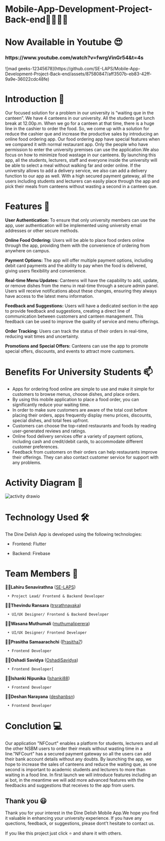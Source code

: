 # Mobile-App-Development-Project-Back-end🔰📲👩‍🎓

# Now Available in Youtube 😍
<h3>https://www.youtube.com/watch?v=fwrgVinGr54&t=4s</h3>
![mad geeks-12345678](https://github.com/SE-LAPS/Mobile-App-Development-Project-Back-end/assets/87580847/aff3507b-eb83-42ff-9a9e-36022cdc48fe)

# Introduction 🌱
Our focused solution for a problem in our university is “waiting que in the canteen”.
We have 4 canteens in our university. All the students get lunch break at 12.00p.m. When we go for a canteen at that time, there is a huge line in the cashier to order the food. So, we come up with a solution for reduce the cashier que and increase the productive sales by introducing an online food ordering app. Our food ordering app have special features when we compared it with normal restaurant app. Only the people who have permission to enter the university premises can use the application.We also focus on how to minimize food wastage in our canteens. By launching this app, all the students, lecturers, staff and everyone inside the university will be able to select a meal without walking far and order online. If the university allows to add a delivery service, we also can add a delivery function to our app as well.
With a high secured payment gateway, all the users including students and lecturers can easily place through the app and pick their meals from canteens without wasting a second in a canteen que. 

# Features 🌱

**User Authentication:** To ensure that only university members can use the app, user authentication will be implemented using university email addresses or other 
  secure methods.

**Online Food Ordering:** Users will be able to place food orders online through the app, providing them with the convenience of ordering from anywhere on campus.

**Payment Options:** The app will offer multiple payment options, including debit card payments and the ability to pay when the food is delivered, giving users 
  flexibility and convenience.

**Real-time Menu Updates:** Canteens will have the capability to add, update, or remove dishes from the menu in real-time through a secure admin panel. Users will 
  receive notifications about these changes, ensuring they always have access to the latest menu information.

**Feedback and Suggestions:** Users will have a dedicated section in the app to provide feedback and suggestions, creating a direct line of communication between 
  customers and canteen management. This feedback can be used to improve the quality of service and menu offerings.

**Order Tracking:** Users can track the status of their orders in real-time, reducing wait times and uncertainty.

**Promotions and Special Offers:** Canteens can use the app to promote special offers, discounts, and events to attract more customers.

# Benefits For University Students 📫
* Apps for ordering food online are simple to use and make it simple for customers to browse menus, choose dishes, and place orders.
* By using this mobile application to place a food order, you can significantly reduce your waiting time.
* In order to make sure customers are aware of the total cost before placing their orders, apps frequently display menu prices, discounts, special dishes, and 
  total fees upfront.
* Customers can choose the top-rated restaurants and foods by reading user-generated reviews and ratings.
* Online food delivery services offer a variety of payment options, including cash and credit/debit cards, to accommodate different customer preferences.
* Feedback from customers on their orders can help restaurants improve their offerings. They can also contact customer service for support with any problems.

# Activity Diagram 🔭
![activity drawio](https://github.com/SE-LAPS/Mobile-App-Development-Project-Front-end/assets/97075043/43b54d2c-dca5-4391-9593-b45dfa0baca4)

# Technology Used 🛠️
The Dine Delish App is developed using the following technologies:

   * Frontend: Flutter
  
   * Backend: Firebase
  
# Team Members 👯
👨‍🎓**Lahiru Senavirathna** ([SE-LAPS](https://github.com/SE-LAPS))
 
     • Project Lead/ Frontend & Backend Developer
👨‍🎓**Thevindu Ransara** ([trsrathnayaka](https://github.com/trsrathnayaka))
  
     • UI/UX Designer/ Frontend & Backend Developer
👨‍🎓**Wasana Muthumali** ([muthumaliperera](https://github.com/muthumaliperera))
  
     • UI/UX Designer/ Frontend Developer
👨‍🎓**Prasitha Samaarachchi** ([Prasitha7](https://github.com/Prasitha7))
  
     • Frontend Developer
👨‍🎓**Oshadi Savidya** ([OshadiSavidya](https://github.com/OshadiSavidya))
  
     • Frontend Developer[
👨‍🎓**Ishanki Nipunika** ([Ishanki88](https://github.com/Ishanki88))
  
     • Frontend Developer
👨‍🎓**Deshan Narayana** ([deshanbsn](https://github.com/deshanbsn))
  
     • Frontend Developer

# Conclution 💻
Our application "NFCourt" enables a platform for students, lecturers and all the other NSBM users to order their meals without wasting time in a line."NFCourt" has a secured payment gateway so all the users can add their bank account details without any doubts. By launching the app, we hope to increase the sales of canteens and reduce the waiting que, as one second is important to academic students and lecturers to more than waiting in a food line. In first launch we will introduce features including an ai bot, in the meantime we will add more advanced features with the feedbacks and suggestions that receives to the app from users.

## Thank you 😃
Thank you for your interest in the Dine Delish Mobile App.We hope you find it valuable in enhancing your university experience. If you have any quections, feedback, or suggestions, please dont't hesitate to contact us.

If you like this project just click ⭐ and share it with others.

